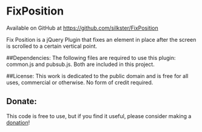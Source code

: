 FixPosition
===========

Available on GitHub at https://github.com/silkster/FixPosition

Fix Position is a jQuery Plugin that fixes an element in place after the screen is scrolled to a certain vertical point.

##Dependencies:
The following files are required to use this plugin: common.js and pubsub.js.  Both are included in this project.

##License: 
This work is dedicated to the public domain and is free for all uses, commercial or otherwise. No form of credit required.

## Donate: 
This code is free to use, but if you find it useful, please consider making a [donation](https://www.paypal.com/cgi-bin/webscr?cmd=_s-xclick&hosted_button_id=JDT5W5TFN6X94)!
